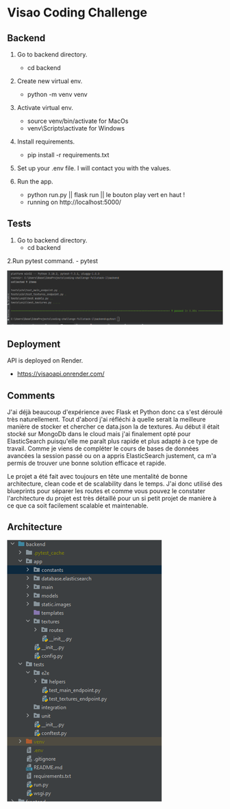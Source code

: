 # Visao Coding Challenge
## Backend

1. Go to backend directory.
   - cd backend
   
2. Create new virtual env.
   - python -m venv venv
   
3. Activate virtual env.
    - source venv/bin/activate for MacOs
    - venv\Scripts\activate for Windows
   
4. Install requirements.
    - pip install -r requirements.txt
   
5. Set up your .env file. I will contact you with the values.
    
5. Run the app.
    - python run.py || flask run || le bouton play vert en haut !
    - running on http://localhost:5000/
 

## Tests
1. Go to backend directory.
   - cd backend
   
2.Run pytest command.
    - pytest

![Alt Text](app/static/images/tests.png)


## Deployment

API is deployed on Render.
- https://visaoapi.onrender.com/


## Comments

J'ai déjà beaucoup d'expérience avec Flask et Python donc ca s'est déroulé très naturellement. Tout d'abord j'ai réfléchi à quelle serait la meilleure manière de stocker et chercher ce data.json la de textures. Au début il était stocké sur MongoDb dans le cloud mais j'ai finalement opté pour ElasticSearch puisqu'elle me paraît plus rapide et plus adapté à ce type de travail. Comme je viens de compléter le cours de bases de données avancées la session passé ou on a appris ElasticSearch justement, ca m'a permis de trouver une bonne solution efficace et rapide.

Le projet a été fait avec toujours en tête une mentalité de bonne architecture, clean code et de scalability dans le temps. 
J'ai donc utilisé des blueprints pour séparer les routes et comme vous pouvez le constater l'architecture du projet est très détaillé
pour un si petit projet de manière à ce que ca soit facilement scalable et maintenable.


## Architecture

![Alt Text](app/static/images/backEnd-Architecture.png)